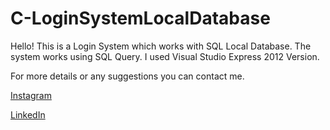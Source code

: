 # C-LoginSystemLocalDatabase
Hello!
This is a Login System which works with SQL Local Database. 
The system works using SQL Query.
I used Visual Studio Express 2012 Version.


For more details or any suggestions you can contact me. 

[Instagram](https://www.instagram.com/vladimirt99)

[LinkedIn](https://www.linkedin.com/in/toma-tudor-vladimir-52225519b/)
